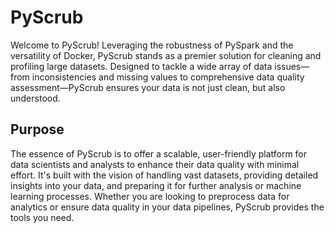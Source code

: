 # PyScrub
Welcome to PyScrub! Leveraging the robustness of PySpark and the versatility of Docker, PyScrub stands as a premier solution for cleaning and profiling large datasets. Designed to tackle a wide array of data issues—from inconsistencies and missing values to comprehensive data quality assessment—PyScrub ensures your data is not just clean, but also understood.

## Purpose
The essence of PyScrub is to offer a scalable, user-friendly platform for data scientists and analysts to enhance their data quality with minimal effort. It's built with the vision of handling vast datasets, providing detailed insights into your data, and preparing it for further analysis or machine learning processes. Whether you are looking to preprocess data for analytics or ensure data quality in your data pipelines, PyScrub provides the tools you need.